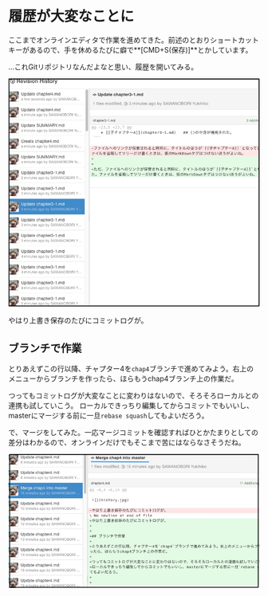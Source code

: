 # 履歴が大変なことに

ここまでオンラインエディタで作業を進めてきた。前述のとおりショートカットキーがあるので、手を休めるたびに癖で**[CMD+S(保存)]**とかしています。

...これGitリポジトリなんだよなと思い、履歴を開いてみる。

![](history.jpg)

やはり上書き保存のたびにコミットログが。


## ブランチで作業

とりあえずこの行以降、チャプター4を`chap4`ブランチで進めてみよう。右上のメニューからブランチを作ったら、ほらもうchap4ブランチ上の作業だ。

つってもコミットログが大変なことに変わりはないので、そろそろローカルとの連携も試していこう。
ローカルできっちり編集してからコミットでもいいし、masterにマージする前に一旦`rebase squash`してもよいだろう。


で、マージをしてみた。一応マージコミットを確認すればひとかたまりとしての差分はわかるので、オンラインだけでもそこまで苦にはならなさそうだね。

![](merge_chap4_into_master.jpg)